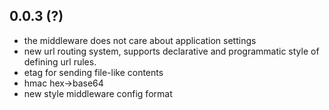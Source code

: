 0.0.3 (?)
---------
- the middleware does not care about application settings
- new url routing system, supports declarative and programmatic style of defining url rules.
- etag for sending file-like contents
- hmac hex->base64
- new style middleware config format
